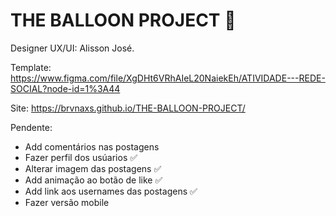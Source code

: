 # THE BALLOON PROJECT 🎈
Designer UX/UI: Alisson José.

Template: https://www.figma.com/file/XgDHt6VRhAIeL20NaiekEh/ATIVIDADE---REDE-SOCIAL?node-id=1%3A44

Site: https://brvnaxs.github.io/THE-BALLOON-PROJECT/

Pendente:
- Add comentários nas postagens
- Fazer perfil dos usúarios ✅
- Alterar imagem das postagens ✅
- Add animação ao botão de like ✅
- Add link aos usernames das postagens ✅
- Fazer versão mobile
